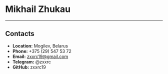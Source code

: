 # Mikhail Zhukau
___
## Contacts
* **Location:** Mogilev, Belarus
* **Phone:** +375 (29) 547 53 72
* **Email:** zxxrc19@gmail.com
* **Telegram:** @zxxrc
* **GitHub:** zxxrc19